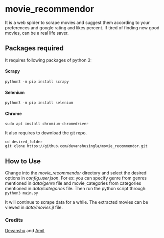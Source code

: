 # movie_recommendor

It is a web spider to scrape movies and suggest them according to your preferences and google rating and likes percent. If tired of finding new good movies, can be a real life saver.

## Packages required

It requires following packages of python 3:

#### Scrapy

`python3 -m pip install scrapy`

#### Selenium

`python3 -m pip install selenium`

#### Chrome

`sudo apt install chromium-chromedriver`

It also requires to download the git repo.

```
cd desired_folder
git clone https://github.com/devanshusingla/movie_recommendor.git
```

## How to Use

Change into the _movie_recommendor_ directory and select the desired options in _config.user.json_. For ex: you can specify genre from genres mentioned in _data/genre_ file and movie_categories from categories mentioned in _data/categories_ file. Then run the python script through
`python3 main.py`

It will continue to scrape data for a while. The extracted movies can be viewed in _data/movies.jl_ file.

### Credits

[Devanshu](https://github.com/devanshusingla) and [Amit](https://github.com/amit1729)
